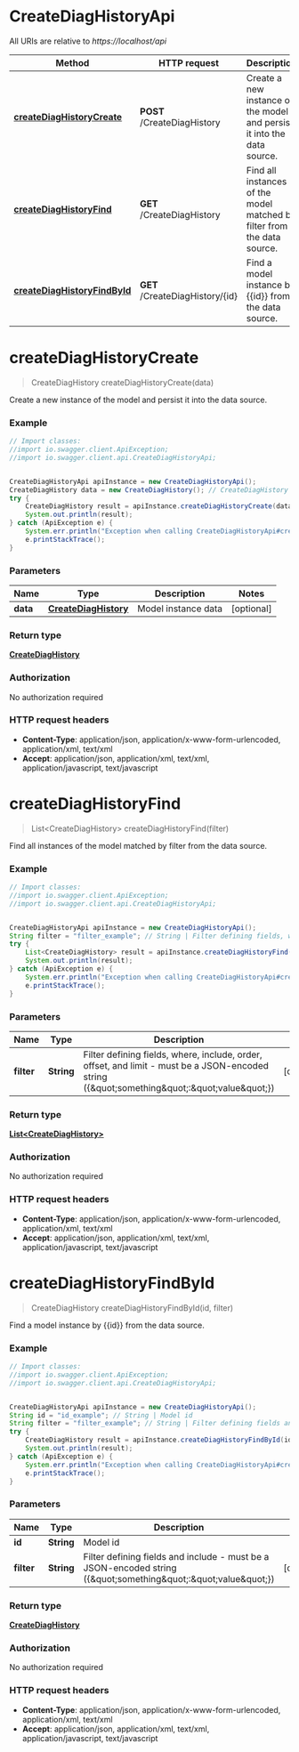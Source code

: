 # CreateDiagHistoryApi

All URIs are relative to *https://localhost/api*

Method | HTTP request | Description
------------- | ------------- | -------------
[**createDiagHistoryCreate**](CreateDiagHistoryApi.md#createDiagHistoryCreate) | **POST** /CreateDiagHistory | Create a new instance of the model and persist it into the data source.
[**createDiagHistoryFind**](CreateDiagHistoryApi.md#createDiagHistoryFind) | **GET** /CreateDiagHistory | Find all instances of the model matched by filter from the data source.
[**createDiagHistoryFindById**](CreateDiagHistoryApi.md#createDiagHistoryFindById) | **GET** /CreateDiagHistory/{id} | Find a model instance by {{id}} from the data source.


<a name="createDiagHistoryCreate"></a>
# **createDiagHistoryCreate**
> CreateDiagHistory createDiagHistoryCreate(data)

Create a new instance of the model and persist it into the data source.

### Example
```java
// Import classes:
//import io.swagger.client.ApiException;
//import io.swagger.client.api.CreateDiagHistoryApi;


CreateDiagHistoryApi apiInstance = new CreateDiagHistoryApi();
CreateDiagHistory data = new CreateDiagHistory(); // CreateDiagHistory | Model instance data
try {
    CreateDiagHistory result = apiInstance.createDiagHistoryCreate(data);
    System.out.println(result);
} catch (ApiException e) {
    System.err.println("Exception when calling CreateDiagHistoryApi#createDiagHistoryCreate");
    e.printStackTrace();
}
```

### Parameters

Name | Type | Description  | Notes
------------- | ------------- | ------------- | -------------
 **data** | [**CreateDiagHistory**](CreateDiagHistory.md)| Model instance data | [optional]

### Return type

[**CreateDiagHistory**](CreateDiagHistory.md)

### Authorization

No authorization required

### HTTP request headers

 - **Content-Type**: application/json, application/x-www-form-urlencoded, application/xml, text/xml
 - **Accept**: application/json, application/xml, text/xml, application/javascript, text/javascript

<a name="createDiagHistoryFind"></a>
# **createDiagHistoryFind**
> List&lt;CreateDiagHistory&gt; createDiagHistoryFind(filter)

Find all instances of the model matched by filter from the data source.

### Example
```java
// Import classes:
//import io.swagger.client.ApiException;
//import io.swagger.client.api.CreateDiagHistoryApi;


CreateDiagHistoryApi apiInstance = new CreateDiagHistoryApi();
String filter = "filter_example"; // String | Filter defining fields, where, include, order, offset, and limit - must be a JSON-encoded string ({\"something\":\"value\"})
try {
    List<CreateDiagHistory> result = apiInstance.createDiagHistoryFind(filter);
    System.out.println(result);
} catch (ApiException e) {
    System.err.println("Exception when calling CreateDiagHistoryApi#createDiagHistoryFind");
    e.printStackTrace();
}
```

### Parameters

Name | Type | Description  | Notes
------------- | ------------- | ------------- | -------------
 **filter** | **String**| Filter defining fields, where, include, order, offset, and limit - must be a JSON-encoded string ({\&quot;something\&quot;:\&quot;value\&quot;}) | [optional]

### Return type

[**List&lt;CreateDiagHistory&gt;**](CreateDiagHistory.md)

### Authorization

No authorization required

### HTTP request headers

 - **Content-Type**: application/json, application/x-www-form-urlencoded, application/xml, text/xml
 - **Accept**: application/json, application/xml, text/xml, application/javascript, text/javascript

<a name="createDiagHistoryFindById"></a>
# **createDiagHistoryFindById**
> CreateDiagHistory createDiagHistoryFindById(id, filter)

Find a model instance by {{id}} from the data source.

### Example
```java
// Import classes:
//import io.swagger.client.ApiException;
//import io.swagger.client.api.CreateDiagHistoryApi;


CreateDiagHistoryApi apiInstance = new CreateDiagHistoryApi();
String id = "id_example"; // String | Model id
String filter = "filter_example"; // String | Filter defining fields and include - must be a JSON-encoded string ({\"something\":\"value\"})
try {
    CreateDiagHistory result = apiInstance.createDiagHistoryFindById(id, filter);
    System.out.println(result);
} catch (ApiException e) {
    System.err.println("Exception when calling CreateDiagHistoryApi#createDiagHistoryFindById");
    e.printStackTrace();
}
```

### Parameters

Name | Type | Description  | Notes
------------- | ------------- | ------------- | -------------
 **id** | **String**| Model id |
 **filter** | **String**| Filter defining fields and include - must be a JSON-encoded string ({\&quot;something\&quot;:\&quot;value\&quot;}) | [optional]

### Return type

[**CreateDiagHistory**](CreateDiagHistory.md)

### Authorization

No authorization required

### HTTP request headers

 - **Content-Type**: application/json, application/x-www-form-urlencoded, application/xml, text/xml
 - **Accept**: application/json, application/xml, text/xml, application/javascript, text/javascript

